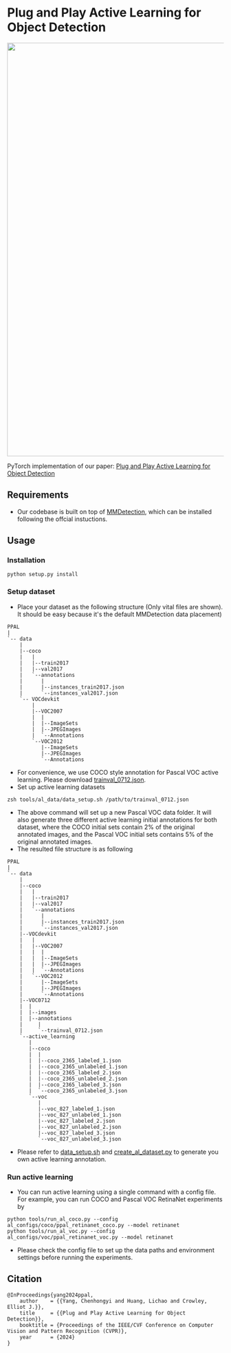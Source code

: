 # Plug and Play Active Learning for Object Detection
<p align="center">
<img src="resources/intro_new.png" style="width:960px;"/>
</p>

PyTorch implementation of our paper: [Plug and Play Active Learning for Object Detection](https://arxiv.org/pdf/2211.11612.pdf)

## Requirements

- Our codebase is built on top of [MMDetection](https://github.com/open-mmlab/mmdetection), which can be installed following the offcial instuctions.

## Usage

### Installation
```shell
python setup.py install
```

### Setup dataset
- Place your dataset as the following structure (Only vital files are shown). It should be easy because it's the default MMDetection data placement)
```
PPAL
|
`-- data
    |
    |--coco
    |   |
    |   |--train2017
    |   |--val2017
    |   `--annotations
    |      |
    |      |--instances_train2017.json
    |      `--instances_val2017.json
    `-- VOCdevkit
        |
        |--VOC2007
        |  |
        |  |--ImageSets
        |  |--JPEGImages
        |  `--Annotations
        `--VOC2012
           |--ImageSets
           |--JPEGImages
           `--Annotations
```
- For convenience, we use COCO style annotation for Pascal VOC active learning. Please download [trainval_0712.json](https://drive.google.com/file/d/1GIAmjGbg47dZFJjGYf2p-dU1z4V7pACQ/view?usp=sharing).
- Set up active learning datasets
```shell
zsh tools/al_data/data_setup.sh /path/to/trainval_0712.json
```
- The above command will set up a new Pascal VOC data folder. It will also generate three different active learning initial annotations for both dataset, where the COCO initial sets contain 2% of the original annotated images, and the Pascal VOC initial sets contains 5% of the original annotated images. 
- The resulted file structure is as following
```
PPAL
|
`-- data
    |
    |--coco
    |   |
    |   |--train2017
    |   |--val2017
    |   `--annotations
    |      |
    |      |--instances_train2017.json
    |      `--instances_val2017.json
    |--VOCdevkit
    |   |
    |   |--VOC2007
    |   |  |
    |   |  |--ImageSets
    |   |  |--JPEGImages
    |   |  `--Annotations
    |   `--VOC2012
    |      |--ImageSets
    |      |--JPEGImages
    |      `--Annotations
    |--VOC0712
    |  |
    |  |--images
    |  |--annotations
    |     |
    |     `--trainval_0712.json
    `--active_learning
       |
       |--coco
       |  |
       |  |--coco_2365_labeled_1.json
       |  |--coco_2365_unlabeled_1.json
       |  |--coco_2365_labeled_2.json
       |  |--coco_2365_unlabeled_2.json
       |  |--coco_2365_labeled_3.json
       |  `--coco_2365_unlabeled_3.json
       `--voc
          |
          |--voc_827_labeled_1.json
          |--voc_827_unlabeled_1.json
          |--voc_827_labeled_2.json
          |--voc_827_unlabeled_2.json
          |--voc_827_labeled_3.json
          `--voc_827_unlabeled_3.json
```
- Please refer to [data_setup.sh](https://github.com/ChenhongyiYang/PPAL/blob/main/tools/al_data/data_setup.sh) and [create_al_dataset.py](https://github.com/ChenhongyiYang/PPAL/blob/main/tools/al_data/create_al_dataset.py) to generate you own active learning annotation.
### Run active learning
- You can run active learning using a single command with a config file. For example, you can run COCO and Pascal VOC RetinaNet experiments by
```shell
python tools/run_al_coco.py --config al_configs/coco/ppal_retinanet_coco.py --model retinanet
python tools/run_al_voc.py --config al_configs/voc/ppal_retinanet_voc.py --model retinanet
```
- Please check the config file to set up the data paths and environment settings before running the experiments.
## Citation

```
@InProceedings{yang2024ppal,
    author    = {{Yang, Chenhongyi and Huang, Lichao and Crowley, Elliot J.}},
    title     = {{Plug and Play Active Learning for Object Detection}},
    booktitle = {Proceedings of the IEEE/CVF Conference on Computer Vision and Pattern Recognition (CVPR)},
    year      = {2024}
}
```
